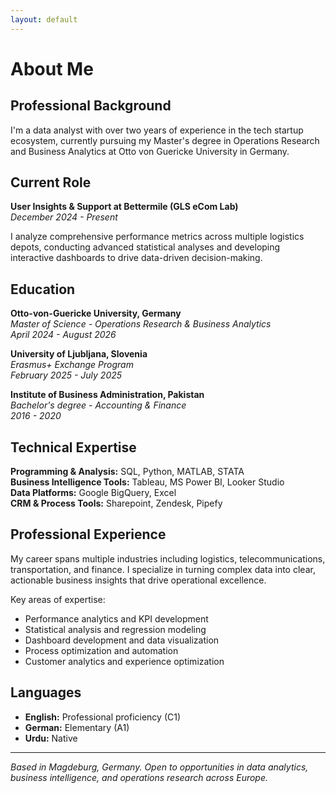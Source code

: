 ```yaml
---
layout: default
---
```


# About Me

## Professional Background

I'm a data analyst with over two years of experience in the tech startup ecosystem, currently pursuing my Master's degree in Operations Research and Business Analytics at Otto von Guericke University in Germany.

## Current Role

**User Insights & Support at Bettermile (GLS eCom Lab)**  
*December 2024 - Present*

I analyze comprehensive performance metrics across multiple logistics depots, conducting advanced statistical analyses and developing interactive dashboards to drive data-driven decision-making.

## Education

**Otto-von-Guericke University, Germany**  
*Master of Science - Operations Research & Business Analytics*  
*April 2024 - August 2026*

**University of Ljubljana, Slovenia**  
*Erasmus+ Exchange Program*  
*February 2025 - July 2025*

**Institute of Business Administration, Pakistan**  
*Bachelor's degree - Accounting & Finance*  
*2016 - 2020*

## Technical Expertise

**Programming & Analysis:** SQL, Python, MATLAB, STATA  
**Business Intelligence Tools:** Tableau, MS Power BI, Looker Studio  
**Data Platforms:** Google BigQuery, Excel  
**CRM & Process Tools:** Sharepoint, Zendesk, Pipefy

## Professional Experience

My career spans multiple industries including logistics, telecommunications, transportation, and finance. I specialize in turning complex data into clear, actionable business insights that drive operational excellence.

Key areas of expertise:
- Performance analytics and KPI development
- Statistical analysis and regression modeling
- Dashboard development and data visualization
- Process optimization and automation
- Customer analytics and experience optimization

## Languages

- **English:** Professional proficiency (C1)
- **German:** Elementary (A1) 
- **Urdu:** Native

---

*Based in Magdeburg, Germany. Open to opportunities in data analytics, business intelligence, and operations research across Europe.*
